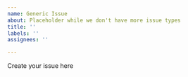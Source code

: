 ```yaml
---
name: Generic Issue
about: Placeholder while we don't have more issue types
title: ''
labels: ''
assignees: ''

---
```


Create your issue here

